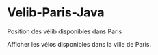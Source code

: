 # Velib-Paris-Java
Position des vélib disponibles dans Paris

Afficher les vélos disponibles dans la ville de Paris.
